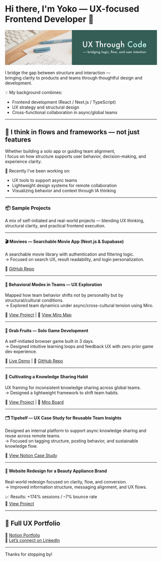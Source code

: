 # Hi there, I'm Yoko — UX-focused Frontend Developer 👋

![cover-image](./images/github-bg2.png)

I bridge the gap between structure and interaction —  
bringing clarity to products and teams through thoughtful design and development.

💡 My background combines:
- Frontend development (React / Next.js / TypeScript)
- UX strategy and structural design
- Cross-functional collaboration in async/global teams

---

## 🌿 I think in flows and frameworks — not just features

Whether building a solo app or guiding team alignment,  
I focus on how structure supports user behavior, decision-making, and experience clarity.

🧠 Recently I’ve been working on:
- UX tools to support async teams  
- Lightweight design systems for remote collaboration  
- Visualizing behavior and context through IA thinking

---

### 📦 Sample Projects

A mix of self-initiated and real-world projects — blending UX thinking, structural clarity, and practical frontend execution.

---

#### 🎬 Moviees — Searchable Movie App (Next.js & Supabase)  
A searchable movie library with authentication and filtering logic.  
→ Focused on search UX, result readability, and login personalization.

🔗 [GitHub Repo](https://github.com/yoko-vicky/MyFavoriteMovies)

---

#### 🧃 Behavioral Modes in Teams — UX Exploration  
Mapped how team behavior shifts not by personality but by structural/cultural conditions.  
→ Explored team dynamics under async/cross-cultural tension using Miro.

🔗 [View Project](https://abiding-snap-e4c.notion.site/Behavioral-Modes-in-Team-Contexts-1ed994322fd5805b9d19f12d9e92538d) | 🔗 [View Miro Map](https://miro.com/app/board/uXjVICkatjk=/?moveToWidget=3458764627636329840&cot=14)

---

#### 🍓 Grab Fruits — Solo Game Development  
A self-initiated browser game built in 3 days.  
→ Designed intuitive learning loops and feedback UX with zero prior game dev experience.

🔗 [Live Demo](https://grab-fruits-yocosaka.netlify.app/) | 🔗 [GitHub Repo](https://github.com/yoko-vicky/Glab-Fruits)

---

#### 🧠 Cultivating a Knowledge Sharing Habit  
UX framing for inconsistent knowledge sharing across global teams.  
→ Designed a lightweight framework to shift team habits.

🔗 [View Project](https://abiding-snap-e4c.notion.site/Cultivating-a-Knowledge-Sharing-Habit-in-Global-Teams-1eb994322fd5803e84bcc13d3238fb27) | 🔗 [Miro Board](https://miro.com/app/board/uXjVICkatjk=/?moveToWidget=3458764627635641586&cot=14)

---

#### 🗂️ Tipshelf — UX Case Study for Reusable Team Insights  
Designed an internal platform to support async knowledge sharing and reuse across remote teams.  
→ Focused on tagging structure, posting behavior, and sustainable knowledge flow.

🔗 [View Notion Case Study](https://abiding-snap-e4c.notion.site/Tipshelf-UX-Case-Study-1fd994322fd58014be42e05b4f6f5cb7)

---

#### 🧩 Website Redesign for a Beauty Appliance Brand  
Real-world redesign focused on clarity, flow, and conversion.  
→ Improved information structure, messaging alignment, and UX flows.

📈 Results: +174% sessions / –7% bounce rate  
🔗 [View Project](https://abiding-snap-e4c.notion.site/UX-Oriented-Website-Redesign-for-a-Beauty-Appliance-Brand-1ed994322fd580ef941dc8a71d4f6c5e)


---

## 📘 Full UX Portfolio

🧭 [Notion Portfolio](https://abiding-snap-e4c.notion.site/Yoko-UX-Informed-Frontend-Development-Structuring-Portfolio-1cb994322fd580deab65d69fbfa3ddba?pvs=143)  
💬 [Let’s connect on LinkedIn](https://www.linkedin.com/in/yoko-vicky/)

---

Thanks for stopping by!
